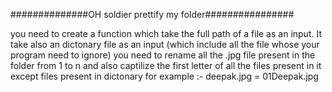 ##############OH soldier prettify my folder################ 

you need to create a function which take the full path of a file as an input.
It take also an dictonary file as an input (which include all the file whose your program need to ignore)
you need to rename all the .jpg file present in the folder from 1 to n
and also captilize the first letter of all the files present in it except files present in dictonary
for example :- deepak.jpg = 01Deepak.jpg